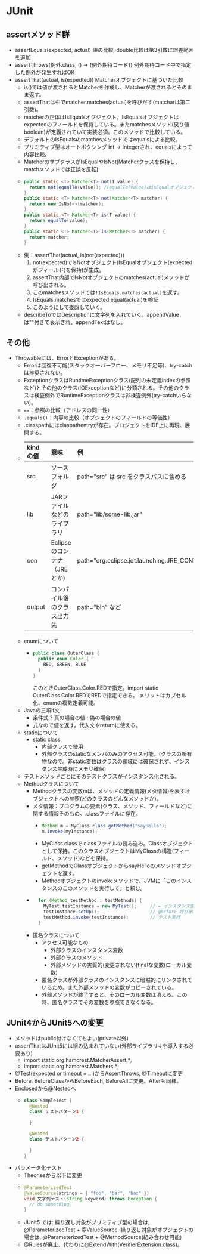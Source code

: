 # JUnit

## assertメソッド群
- assertEquals(expected, actual) 値の比較, double比較は第3引数に誤差範囲を追加
- assertThrows(例外.class, () -> {例外期待コード}) 例外期待コード中で指定した例外が発生すればOK
- assertThat(actual, is(expedted)) Matcherオブジェクトに基づいた比較
  - is()では値が渡されるとMatcherを作成し、Matcherが渡されるとそのまま返す。
  - assertThatは中でmatcher.matches(actual)を呼びだす(matcharは第二引数)。
  - matcherの正体はIsEqualsオブジェクト。IsEqualsオブジェクトはexpectedのフィールドを保持している。またmatchesメソッド(戻り値boolean)が定義されていて実装必須。このメソッドで比較している。
  - デフォルトのIsEqualsのmatchesメソッドではequalsによる比較。
  - プリミティブ型はオートボクシング	int → Integerされ、equalsによって内容比較。
  - MatcherのサブクラスがIsEqualやIsNot(Matcherクラスを保持し、matchメソッドでは正誤を反転)
  - ~~~Java
    public static <T> Matcher<T> not(T value) {
      return not(equalTo(value)); //equalTo(value)はisEqualオブジェクトを返す。
    }
    public static <T> Matcher<T> not(Matcher<T> matcher) {
      return new IsNot<>(matcher);
    }
    public static <T> Matcher<T> is(T value) {
      return equalTo(value);
    }
    public static <T> Matcher<T> is(Matcher<T> matcher) {
      return matcher;
    }
    ~~~
  - 例：assertThat(actual, is(not(expected)))
    1. not(expected)でIsNotオブジェクト(IsEqualオブジェクト(expectedがフィールド)を保持)が生成。
    2. assertThat内部でIsNotオブジェクトのmatches(actual)メソッドが呼び出される。
    3. このmatchesメソッドでは`!IsEquals.matches(actual)`を返す。
    4. IsEquals.matchesではexpected.equal(actual)を検証
    5. このようにして委譲していく。
  - describeToではDescriptionに文字列を入れていく。appendValueは""付きで表示され、appendTextはなし。
## その他
- Throwableには、ErrorとExceptionがある。
  - Errorは回復不可能(スタックオーバーフロー、メモリ不足等)、try-catchは推奨されない。
  - ExceptionクラスはRuntimeExceptionクラス(配列の未定義indexの参照など)とその他のクラス(IOExceptionなど)に分類される。その他のクラスは検査例外でRuntimeExceptionクラスは非検査例外(try-catchいらない)。
  - `==`：参照の比較（アドレスの同一性）
  - `.equals()`：内容の比較（オブジェクトのフィールドの等価性）
  - .classpathにはclaspathentryが存在。プロジェクトをIDE上に再現、展開する。
  - |kindの値|意味|例|
    |:-------|:---|:-|
    |src|ソースフォルダ|path="src" は src をクラスパスに含める|
    |lib|	JARファイルなどのライブラリ|path="lib/some-lib.jar"|
    |con|	Eclipseのコンテナ（JREとか)|path="org.eclipse.jdt.launching.JRE_CONTAINER"|
    |output|コンパイル後のクラス出力先|path="bin" など|
  - enumについて
    - ~~~Java
      public class OuterClass {
        public enum Color {
          RED, GREEN, BLUE
        }
      }
      ~~~
      このときOuterClass.Color.REDで指定。import static OuterClass.Color.REDでREDで指定できる。
      メリットはカプセル化、enumの複数定義可能。
  - Javaの三項if文
    - 条件式 ? 真の場合の値 : 偽の場合の値
    - 式なので値を返す。代入文やreturnに使える。
  - staticについて
    - static class
      - 内部クラスで使用
      - 外部クラスのstaticなメンバのみのアクセス可能。(クラスの所有物なので。非static変数はクラスの領域には確保されず、インスタンス生成時にメモリ確保)
  - テストメソッドごとにそのテストクラスがインスタンス化される。
  - Methodクラスについて
    - Methodクラスの変数mは、メソッドの定義情報(メタ情報)を表すオブジェクトへの参照(どのクラスのどんなメソッドか)。
    - メタ情報：プログラムの要素(クラス、メソッド、フィールドなど)に関する情報そのもの。.classファイルに存在。
      - ~~~Java
        Method m = MyClass.class.getMethod("sayHello");
        m.invoke(myInstance);
        ~~~
      - MyClass.classで.classファイルの読み込み。Classオブジェクトとして保持。このクラスオブジェクトはMyClassの構造(フィールド、メソッド)などを保持。
      - getMethodでClassオブジェクトからsayHelloのメソッドオブジェクトを返す。
      - Methodオブジェクトのinvokeメソッドで、JVMに「このインスタンスのこのメソッドを実行して」と頼む。
    - ~~~Java
        for (Method testMethod : testMethods) {
          MyTest testInstance = new MyTest();     // ← インスタンス生成
          testInstance.setUp();                   // @Before 呼び出し
          testMethod.invoke(testInstance);        // テスト実行
        }
        ~~~
    - 匿名クラスについて
      - アクセス可能なもの
        - 外部クラスのインスタンス変数
        - 外部クラスのメソッド
        - 外部メソッドの実質的(変更されない)finalな変数(ローカル変数)
      - 匿名クラスが外部クラスのインスタンスに暗黙的にリンクされているため。また外部メソッドの変数がコピーされている。
      - 外部メソッドが終了すると、そのローカル変数は消える。この時、匿名クラスでその変数を参照できなくなる。

## JUnit4からJUnit5への変更
- メソッドはpublic付けなくてもよい(private以外)
- assertThatはJUnit5には組み込まれていない(外部ライブラリ↓を導入する必要あり)
  - import static org.hamcrest.MatcherAssert.*;
  - import static org.hamcrest.Matchers.*;
- @Test(expected or timeout = ...)からAssertThrows, @Timeoutに変更
- Before, BeforeClassからBeforeEach, BeforeAllに変更。Afterも同様。
- Enclosedから@Nestedへ
  - ~~~Java
    class SampleTest {
      @Nested
      class テストパターン1 {
       
      }

      @Nested
      class テストパターン2 {
        
      }
    }
    ~~~
- パラメータ化テスト
  - Theoriesから以下に変更
  - ~~~Java
    @ParameterizedTest
    @ValueSource(strings = { "foo", "bar", "baz" })
    void 文字列テスト(String keyword) throws Exception {
      // do something
    }
    ~~~
  - JUnit5 では: 繰り返し対象がプリミティブ型の場合は, @ParameterizedTest + @ValueSource. 繰り返し対象がオブジェクトの場合は, @ParameterizedTest + @MethodSource(組み合わせ可能)
  - @Rulesが廃止、代わりに@ExtendWith(VerifierExtension.class)。

